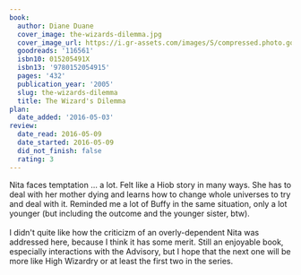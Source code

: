 ```yaml
---
book:
  author: Diane Duane
  cover_image: the-wizards-dilemma.jpg
  cover_image_url: https://i.gr-assets.com/images/S/compressed.photo.goodreads.com/books/1386924459l/116561.jpg
  goodreads: '116561'
  isbn10: 015205491X
  isbn13: '9780152054915'
  pages: '432'
  publication_year: '2005'
  slug: the-wizards-dilemma
  title: The Wizard's Dilemma
plan:
  date_added: '2016-05-03'
review:
  date_read: 2016-05-09
  date_started: 2016-05-09
  did_not_finish: false
  rating: 3
---
```


Nita faces temptation … a lot. Felt like a Hiob story in many ways. She has to deal with her mother dying and learns how to change whole universes to try and deal with it. Reminded me a lot of Buffy in the same situation, only a lot younger (but including the outcome and the younger sister, btw).<br /><br />I didn't quite like how the criticizm of an overly-dependent Nita was addressed here, because I think it has some merit. Still an enjoyable book, especially interactions with the Advisory, but I hope that the next one will be more like High Wizardry or at least the first two in the series.
